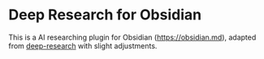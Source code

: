 # Deep Research for Obsidian

This is a AI researching plugin for Obsidian (https://obsidian.md), adapted from [deep-research](https://github.com/dzhng/deep-research) with slight adjustments.
